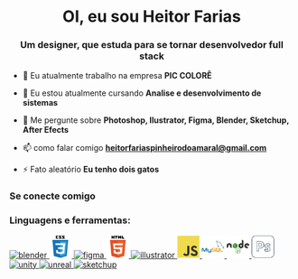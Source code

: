 <h1 align="center">OI, eu sou Heitor Farias</h1>
<h3 align="center">Um designer, que estuda para se tornar desenvolvedor full stack</h3>

- 🔭 Eu atualmente trabalho na empresa **PIC COLORÊ**

- 🌱 Eu estou atualmente cursando **Analise e desenvolvimento de sistemas**

- 💬 Me pergunte sobre **Photoshop, Ilustrator, Figma, Blender, Sketchup, After Efects**

- 📫 como falar comigo **heitorfariaspinheirodoamaral@gmail.com**

- ⚡ Fato aleatório **Eu tenho dois gatos**

<h3 align="left">Se conecte comigo</h3>
<p align="left">
</p>

<h3 align="left">Linguagens e ferramentas:</h3>
<p align="left"> <a href="https://www.blender.org/" target="_blank" rel="noreferrer"> <img src="https://download.blender.org/branding/community/blender_community_badge_white.svg" alt="blender" width="40" height="40"/> </a> <a href="https://www.w3schools.com/css/" target="_blank" rel="noreferrer"> <img src="https://raw.githubusercontent.com/devicons/devicon/master/icons/css3/css3-original-wordmark.svg" alt="css3" width="40" height="40"/> </a> <a href="https://www.figma.com/" target="_blank" rel="noreferrer"> <img src="https://www.vectorlogo.zone/logos/figma/figma-icon.svg" alt="figma" width="40" height="40"/> </a> <a href="https://www.w3.org/html/" target="_blank" rel="noreferrer"> <img src="https://raw.githubusercontent.com/devicons/devicon/master/icons/html5/html5-original-wordmark.svg" alt="html5" width="40" height="40"/> </a> <a href="https://www.adobe.com/in/products/illustrator.html" target="_blank" rel="noreferrer"> <img src="https://www.vectorlogo.zone/logos/adobe_illustrator/adobe_illustrator-icon.svg" alt="illustrator" width="40" height="40"/> </a> <a href="https://developer.mozilla.org/en-US/docs/Web/JavaScript" target="_blank" rel="noreferrer"> <img src="https://raw.githubusercontent.com/devicons/devicon/master/icons/javascript/javascript-original.svg" alt="javascript" width="40" height="40"/> </a> <a href="https://www.mysql.com/" target="_blank" rel="noreferrer"> <img src="https://raw.githubusercontent.com/devicons/devicon/master/icons/mysql/mysql-original-wordmark.svg" alt="mysql" width="40" height="40"/> </a> <a href="https://nodejs.org" target="_blank" rel="noreferrer"> <img src="https://raw.githubusercontent.com/devicons/devicon/master/icons/nodejs/nodejs-original-wordmark.svg" alt="nodejs" width="40" height="40"/> </a> <a href="https://www.photoshop.com/en" target="_blank" rel="noreferrer"> <img src="https://raw.githubusercontent.com/devicons/devicon/master/icons/photoshop/photoshop-line.svg" alt="photoshop" width="40" height="40"/> </a> <a href="https://unity.com/" target="_blank" rel="noreferrer"> <img src="https://www.vectorlogo.zone/logos/unity3d/unity3d-icon.svg" alt="unity" width="40" height="40"/> </a> <a href="https://unrealengine.com/" target="_blank" rel="noreferrer"> <img src="https://raw.githubusercontent.com/kenangundogan/fontisto/036b7eca71aab1bef8e6a0518f7329f13ed62f6b/icons/svg/brand/unreal-engine.svg" alt="unreal" width="40" height="40"/> </a>
<a href="[https://cdnlogo.com/logo/sketchup_39715.html](https://www.sketchup.com/pt-br/plans-and-pricing?utm_source=google&utm_medium=paid_search&utm_campaign=SU_Brand_Search_BR&gad_source=1&gclid=CjwKCAjwooq3BhB3EiwAYqYoEvqojYuN8BxY2qjDhGjFcGSomp6ecEYL-_S3Rob_kRDgFOqmiP-5eBoCygQQAvD_BwE&gclsrc=aw.ds)" target="_blank" rel="noreferrer"><img src="https://www.cdnlogo.com/logos/s/98/sketchup.svg" alt="sketchup" width="40" height="40"></a></p>
